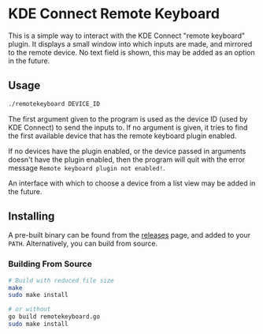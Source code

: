 # KDE Connect Remote Keyboard

This is a simple way to interact with the KDE Connect "remote keyboard" plugin. It displays a small window into which inputs are made, and mirrored to the remote device. No text field is shown, this may be added as an option in the future.

## Usage

```sh
./remotekeyboard DEVICE_ID
```

The first argument given to the program is used as the device ID (used by KDE Connect) to send the inputs to. If no argument is given, it tries to find the first available device that has the remote keyboard plugin enabled.

If no devices have the plugin enabled, or the device passed in arguments doesn't have the plugin enabled, then the program will quit with the error message `Remote keyboard plugin not enabled!`.

An interface with which to choose a device from a list view may be added in the future.

## Installing

A pre-built binary can be found from the [releases](https://github.com/zaxutic/kdeconnect-remotekeyboard/releases) page, and added to your `PATH`. Alternatively, you can build from source.

### Building From Source

```sh
# Build with reduced file size
make
sudo make install

# or without
go build remotekeyboard.go
sudo make install
```
